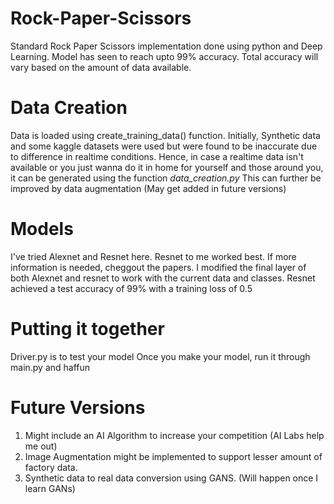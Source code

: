 # Rock-Paper-Scissors
Standard Rock Paper Scissors implementation done using python and Deep Learning. Model has seen to reach upto 99% accuracy. Total accuracy will vary based on the amount of data available. 

# Data Creation
Data is loaded using create_training_data() function.
Initially, Synthetic data and some kaggle datasets were used but were found to be inaccurate due to difference in realtime conditions.
Hence, in case a realtime data isn't available or you just wanna do it in home for yourself and those around you, it can be generated using the function *data_creation.py*
This can further be improved by data augmentation (May get added in future versions)

# Models
I've tried Alexnet and Resnet here.
Resnet to me worked best.
If more information is needed, cheggout the papers.
I modified the final layer of both Alexnet and resnet to work with the current data and classes.
Resnet achieved a test accuracy of 99% with a training loss of 0.5

# Putting it together
Driver.py is to test your model
Once you make your model, run it through main.py and haffun

# Future Versions
1. Might include an AI Algorithm to increase your competition (AI Labs help me out)
2. Image Augmentation might be implemented to support lesser amount of factory data.
3. Synthetic data to real data conversion using GANS. (Will happen once I learn GANs)
